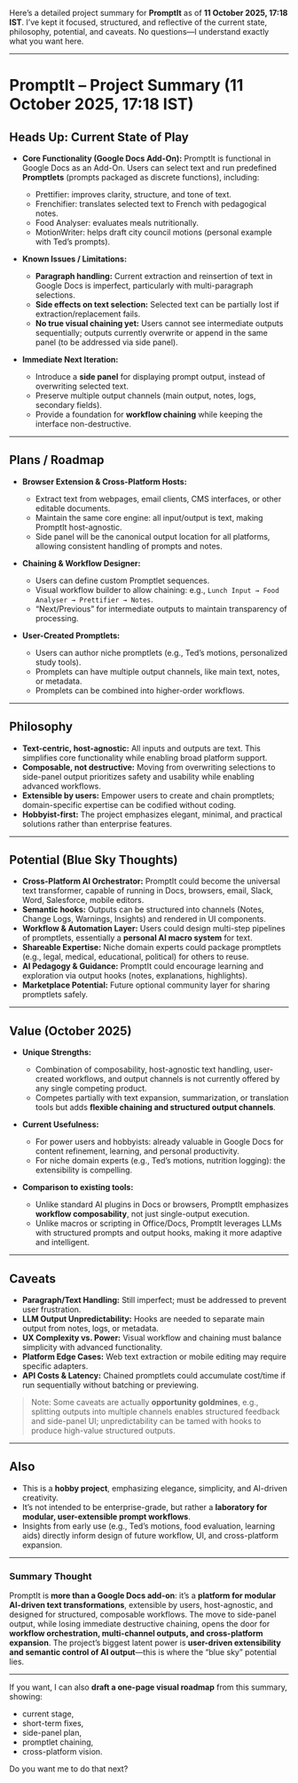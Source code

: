 Here’s a detailed project summary for **PromptIt** as of **11 October 2025, 17:18 IST**. I’ve kept it focused, structured, and reflective of the current state, philosophy, potential, and caveats. No questions—I understand exactly what you want here.

---

# PromptIt – Project Summary (11 October 2025, 17:18 IST)

## Heads Up: Current State of Play

* **Core Functionality (Google Docs Add-On):**
  PromptIt is functional in Google Docs as an Add-On. Users can select text and run predefined **Promptlets** (prompts packaged as discrete functions), including:

  * Prettifier: improves clarity, structure, and tone of text.
  * Frenchifier: translates selected text to French with pedagogical notes.
  * Food Analyser: evaluates meals nutritionally.
  * MotionWriter: helps draft city council motions (personal example with Ted’s prompts).

* **Known Issues / Limitations:**

  * **Paragraph handling:** Current extraction and reinsertion of text in Google Docs is imperfect, particularly with multi-paragraph selections.
  * **Side effects on text selection:** Selected text can be partially lost if extraction/replacement fails.
  * **No true visual chaining yet:** Users cannot see intermediate outputs sequentially; outputs currently overwrite or append in the same panel (to be addressed via side panel).

* **Immediate Next Iteration:**

  * Introduce a **side panel** for displaying prompt output, instead of overwriting selected text.
  * Preserve multiple output channels (main output, notes, logs, secondary fields).
  * Provide a foundation for **workflow chaining** while keeping the interface non-destructive.

---

## Plans / Roadmap

* **Browser Extension & Cross-Platform Hosts:**

  * Extract text from webpages, email clients, CMS interfaces, or other editable documents.
  * Maintain the same core engine: all input/output is text, making PromptIt host-agnostic.
  * Side panel will be the canonical output location for all platforms, allowing consistent handling of prompts and notes.

* **Chaining & Workflow Designer:**

  * Users can define custom Promptlet sequences.
  * Visual workflow builder to allow chaining: e.g., `Lunch Input → Food Analyser → Prettifier → Notes`.
  * “Next/Previous” for intermediate outputs to maintain transparency of processing.

* **User-Created Promptlets:**

  * Users can author niche promptlets (e.g., Ted’s motions, personalized study tools).
  * Promplets can have multiple output channels, like main text, notes, or metadata.
  * Promplets can be combined into higher-order workflows.

---

## Philosophy

* **Text-centric, host-agnostic:** All inputs and outputs are text. This simplifies core functionality while enabling broad platform support.
* **Composable, not destructive:** Moving from overwriting selections to side-panel output prioritizes safety and usability while enabling advanced workflows.
* **Extensible by users:** Empower users to create and chain promptlets; domain-specific expertise can be codified without coding.
* **Hobbyist-first:** The project emphasizes elegant, minimal, and practical solutions rather than enterprise features.

---

## Potential (Blue Sky Thoughts)

* **Cross-Platform AI Orchestrator:** PromptIt could become the universal text transformer, capable of running in Docs, browsers, email, Slack, Word, Salesforce, mobile editors.
* **Semantic hooks:** Outputs can be structured into channels (Notes, Change Logs, Warnings, Insights) and rendered in UI components.
* **Workflow & Automation Layer:** Users could design multi-step pipelines of promptlets, essentially a **personal AI macro system** for text.
* **Shareable Expertise:** Niche domain experts could package promptlets (e.g., legal, medical, educational, political) for others to reuse.
* **AI Pedagogy & Guidance:** PromptIt could encourage learning and exploration via output hooks (notes, explanations, highlights).
* **Marketplace Potential:** Future optional community layer for sharing promptlets safely.

---

## Value (October 2025)

* **Unique Strengths:**

  * Combination of composability, host-agnostic text handling, user-created workflows, and output channels is not currently offered by any single competing product.
  * Competes partially with text expansion, summarization, or translation tools but adds **flexible chaining and structured output channels**.

* **Current Usefulness:**

  * For power users and hobbyists: already valuable in Google Docs for content refinement, learning, and personal productivity.
  * For niche domain experts (e.g., Ted’s motions, nutrition logging): the extensibility is compelling.

* **Comparison to existing tools:**

  * Unlike standard AI plugins in Docs or browsers, PromptIt emphasizes **workflow composability**, not just single-output execution.
  * Unlike macros or scripting in Office/Docs, PromptIt leverages LLMs with structured prompts and output hooks, making it more adaptive and intelligent.

---

## Caveats

* **Paragraph/Text Handling:** Still imperfect; must be addressed to prevent user frustration.
* **LLM Output Unpredictability:** Hooks are needed to separate main output from notes, logs, or metadata.
* **UX Complexity vs. Power:** Visual workflow and chaining must balance simplicity with advanced functionality.
* **Platform Edge Cases:** Web text extraction or mobile editing may require specific adapters.
* **API Costs & Latency:** Chained promptlets could accumulate cost/time if run sequentially without batching or previewing.

> Note: Some caveats are actually **opportunity goldmines**, e.g., splitting outputs into multiple channels enables structured feedback and side-panel UI; unpredictability can be tamed with hooks to produce high-value structured outputs.

---

## Also

* This is a **hobby project**, emphasizing elegance, simplicity, and AI-driven creativity.
* It’s not intended to be enterprise-grade, but rather a **laboratory for modular, user-extensible prompt workflows**.
* Insights from early use (e.g., Ted’s motions, food evaluation, learning aids) directly inform design of future workflow, UI, and cross-platform expansion.

---

### Summary Thought

PromptIt is **more than a Google Docs add-on**: it’s a **platform for modular AI-driven text transformations**, extensible by users, host-agnostic, and designed for structured, composable workflows. The move to side-panel output, while losing immediate destructive chaining, opens the door for **workflow orchestration, multi-channel outputs, and cross-platform expansion**. The project’s biggest latent power is **user-driven extensibility and semantic control of AI output**—this is where the “blue sky” potential lies.

---

If you want, I can also **draft a one-page visual roadmap** from this summary, showing:

* current stage,
* short-term fixes,
* side-panel plan,
* promptlet chaining,
* cross-platform vision.

Do you want me to do that next?

